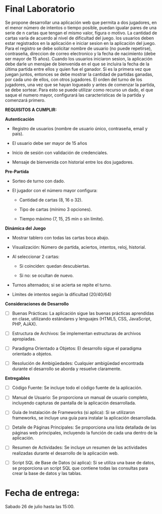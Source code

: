 # Final Laboratorio
Se propone desarrollar una aplicación web que permita a dos jugadores, en el menor número de intentos o tiempo posible, puedan igualar pares de una serie de n cartas que tengan el mismo valor, figura o motivo. La cantidad de cartas varía de acuerdo al nivel de dificultad del juego. los usuarios deben estar registrados en la aplicación e iniciar sesion en la aplicación del juego. Para el registro se debe solicitar nombre de usuario (no puede repetirse), contraseña, direccion de correo electronico y la fecha de nacimiento (debe ser mayor de 15 años).
Cuando los usuarios iniciaron sesion, la aplicación debe darle un mensjae de bienvenida en el que se incluira la fecha de la última partida entre ellos y quien fue el ganador. Si es la primera vez que juegan juntos, entonces se debe mostrar la cantidad de partidas ganadas, por cada uno de ellos, con otros jugadores.
El orden del turno de los jugadores, una vez que se hayan logueado y antes de comenzar la partida, se debe sortear. Para esto se puede utilizar como recurso un dado, el que saque el numero mayor, configurará las caracteristicas de la partida y comenzará primero.

**REQUISITOS A CUMPLIR:**

**Autenticación**

* Registro de usuarios (nombre de usuario único, contraseña, email y país).

* El usuario debe ser mayor de 15 años

* Inicio de sesión con validación de credenciales.

* Mensaje de bienvenida con historial entre los dos jugadores.

**Pre-Partida**

* Sorteo de turno con dado.

* El jugador con el número mayor configura:

  +  Cantidad de cartas (8, 16 o 32).

   + Tipo de cartas (mínimo 3 opciones).

   + Tiempo máximo (7, 15, 25 min o sin límite).


**Dinámica del Juego**

* Mostrar tablero con todas las cartas boca abajo.

* Visualización: Número de partida, aciertos, intentos, reloj, historial.

* Al seleccionar 2 cartas:

   - Si coinciden: quedan descubiertas.

   - Si no: se ocultan de nuevo.

* Turnos alternados; si se acierta se repite el turno.

* Límites de intentos según la dificultad (20/40/64)

**Consideraciones de Desarrollo**

- [ ] Buenas Prácticas: La aplicación sigue las buenas prácticas aprendidas en clase, utilizando estándares y lenguajes (HTML5, CSS, JavaScript, PHP, AJAX).

- [ ] Estructura de Archivos: Se implementan estructuras de archivos apropiadas.

- [ ] Paradigma Orientado a Objetos: El desarrollo sigue el paradigma orientado a objetos.

 - [ ] Resolución de Ambigüedades: Cualquier ambigüedad encontrada durante el desarrollo se aborda y resuelve claramente.

**Entregables**

- [ ] Código Fuente: Se incluye todo el código fuente de la aplicación.

- [ ] Manual de Usuario: Se proporciona un manual de usuario completo, incluyendo capturas de pantalla de la aplicación desarrollada.

- [ ] Guía de Instalación de Frameworks (si aplica): Si se utilizaron frameworks, se incluye una guía para instalar la aplicación desarrollada.

- [ ] Detalle de Páginas Principales: Se proporciona una lista detallada de las páginas web principales, incluyendo la función de cada una dentro de la aplicación.

- [ ] Resumen de Actividades: Se incluye un resumen de las actividades realizadas durante el desarrollo de la aplicación web.

- [ ] Script SQL de Base de Datos (si aplica): Si se utiliza una base de datos, se proporciona un script SQL que contiene todas las consultas para crear la base de datos y las tablas.

# Fecha de entrega: 
Sabado 26 de julio hasta las 15:00.

